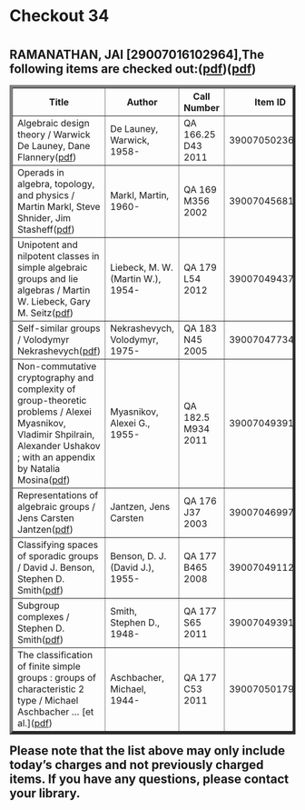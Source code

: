 <h1>Checkout 34<h1>
<h2>RAMANATHAN, JAI [29007016102964],The following items are checked out:(<a href="https://drive.google.com/file/d/1Uqya2GCA3YTKoT5hvoWzSm04AWc_3oD6/view?usp=sharing">pdf</a>)(<a href="https://drive.google.com/file/d/1MWYPV8bvfF_owWW5fJxNAJ1Jwezb3FNA/view?usp=sharing">pdf</a>)
<table border="5">
<tbody>
<tr>
<th>Title</th>
<th>Author</th>
<th>Call Number</th>
<th>Item ID</th>
<th>Date Charged</th>
<th>Date Due</th>
</tr>
<tr>
<td>Algebraic design theory / Warwick De Launey, Dane Flannery(<a href="https://drive.google.com/file/d/1bQ4dmyd636N5FBkDT2MSEpTbp5UMKmNv/view?usp=sharing">pdf</a>)</td>
<td>De Launey, Warwick, 1958-</td>
<td>QA 166.25 D43 2011</td>
<td>39007050236421</td>
<td>28 Feb 2019</td>
<td>14 Mar 2019</td>
</tr>
<tr>
<td>Operads in algebra, topology, and physics / Martin Markl, Steve Shnider, Jim Stasheff(<a href="https://drive.google.com/file/d/1QtGhPZx7WDYj1A67xOqFrwUBXhGSk9CT/view?usp=sharing">pdf</a>)</td>
<td>Markl, Martin, 1960-</td>
<td>QA 169 M356 2002</td>
<td>39007045681640</td>
<td>28 Feb 2019</td>
<td>14 Mar 2019</td>
</tr>
<tr>
<td>Unipotent and nilpotent classes in simple algebraic groups and lie algebras / Martin W. Liebeck, Gary M. Seitz(<a href="https://drive.google.com/file/d/1j_dIp8HkTU5H_tX2zKHyUtZfgXjOqR9F/view?usp=sharing">pdf</a>)</td>
<td>Liebeck, M. W. (Martin W.), 1954-</td>
<td>QA 179 L54 2012</td>
<td>39007049437155</td>
<td>28 Feb 2019</td>
<td>14 Mar 2019</td>
</tr>
<tr>
<td>Self-similar groups / Volodymyr Nekrashevych(<a href="https://drive.google.com/file/d/1Lq1XtOpHUrXaXoXr_w_rOq5YZB2eAXi8/view?usp=sharing">pdf</a>)</td>
<td>Nekrashevych, Volodymyr, 1975-</td>
<td>QA 183 N45 2005</td>
<td>39007047734041</td>
<td>28 Feb 2019</td>
<td>14 Mar 2019</td>
</tr>
<tr>
<td>Non-commutative cryptography and complexity of group-theoretic problems / Alexei Myasnikov, Vladimir Shpilrain, Alexander Ushakov ; with an appendix by Natalia Mosina(<a href="https://drive.google.com/file/d/1226qFGMV_VhkG_H5BO4dR2zx_N_kMLBR/view?usp=sharing">pdf</a>)</td>
<td>Myasnikov, Alexei G., 1955-</td>
<td>QA 182.5 M934 2011</td>
<td>39007049391642</td>
<td>28 Feb 2019</td>
<td>14 Mar 2019</td>
</tr>
<tr>
<td>Representations of algebraic groups / Jens Carsten Jantzen(<a href="https://drive.google.com/file/d/1CYkBY5j2PpNYbf_r73h74FnROsNsiP62/view?usp=sharing">pdf</a>)</td>
<td>Jantzen, Jens Carsten</td>
<td>QA 176 J37 2003</td>
<td>39007046997490</td>
<td>28 Feb 2019</td>
<td>14 Mar 2019</td>
</tr>
<tr>
<td>Classifying spaces of sporadic groups / David J. Benson, Stephen D. Smith(<a href="https://drive.google.com/file/d/1wsYKzHlkIpomWeOQCsyHF2CAA1MAgD3b/view?usp=sharing">pdf</a>)</td>
<td>Benson, D. J. (David J.), 1955-</td>
<td>QA 177 B465 2008</td>
<td>39007049112337</td>
<td>28 Feb 2019</td>
<td>14 Mar 2019</td>
</tr>
<tr>
<td>Subgroup complexes / Stephen D. Smith(<a href="https://drive.google.com/file/d/1ESnNJH8MInHXmP_9lIdQuK5n8hvNXXr3/view?usp=sharing">pdf</a>)</td>
<td>Smith, Stephen D., 1948-</td>
<td>QA 177 S65 2011</td>
<td>39007049391626</td>
<td>28 Feb 2019</td>
<td>14 Mar 2019</td>
</tr>
<tr>
<td>The classification of finite simple groups : groups of characteristic 2 type / Michael Aschbacher … [et al.](<a href="https://drive.google.com/file/d/1bWM_f8qcr2ixPQp4qN2dg990StCqwGsx/view?usp=sharing">pdf</a>)</td>
<td>Aschbacher, Michael, 1944-</td>
<td>QA 177 C53 2011</td>
<td>39007050179886</td>
<td>28 Feb 2019</td>
<td>14 Mar 2019</td>
</tr>
</tbody>
</table>
Please note that the list above may only include today’s charges and not previously charged items. If you have any questions, please contact your library.<h2>
